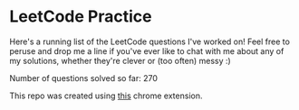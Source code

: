 # LeetCode Practice

Here's a running list of the LeetCode questions I've worked on! Feel free to peruse and drop me a line if you've ever like to chat with me about any of my solutions, whether they're clever or (too often) messy :)

Number of questions solved so far: 270

This repo was created using [this](https://github.com/QasimWani/LeetHub) chrome extension.
